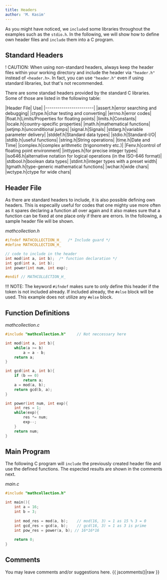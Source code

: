 ```yaml
---
title: Headers
author: 'M. Kasim'
---
```


As you might have noticed, we `include`d some libraries throughout the examples  such as the `stdio.h`. In the following, we will show how to define own header files and `include` them into a C program.

## Standard Headers
! CAUTION: When using non-standard headers, always keep the header files within your working directory and include the header via `"header.h"` instead of `<header.h>`. In fact, you can use `"header.h"` even if using standard libraries, but that's not recommended.

There are some  standad headers provided by the standard C libraries. Some of those are listed in the following table:

|Header File| Use|
|------------------------|
|assert.h|error searching and debugging|
|ctype.h|char testing and converting|
|errno.h|error codes|
|float.h|Limits/Properties for floating points|
|limits.h|Constants|
|locale.h|country-specific properties|
|math.h|mathematical functions|
|setjmp.h|unconditional jumps|
|signal.h|Signals|
|stdarg.h|variable parameter delivery|
|stddef.h|Standard data types|
|stdio.h|Standard-I/O|
|stdlib.h|useful functions|
|string.h|String operations|
|time.h|Date and Time|
|complex.h|complex arithmetic (trigonometry etc.)|
|Fenv.h|control of floating point environment|
|inttypes.h|for precise integer types|
|iso646.h|alternative notation for logical operations (in the ISO-646 format)|
|stdbool.h|boolean data types|
|stdint.h|integer types with a preset width|
|tgmath.h|type-generic mathematical functions|
|wchar.h|wide chars|
|wctype.h|ctype for wide chars|


## Header File
As there are standard headers to include, it is also possible defining own headers. This is especailly useful for codes that one mighty use more often as it spares declaring a function all over again and it also makes sure that a function can be fixed at one place only if there are errors.
In the following, a sample header file will be shown.

_mathcollection.h_
```H
#ifndef MATHCOLLECTION_H_   /* Include guard */
#define MATHCOLLECTION_H_

// code to include in the header
int mod(int a, int b);  /* function declaration */
int gcd(int a, int b);
int power(int num, int exp);

#endif // MATHCOLLECTION_H_
```

!!! NOTE: The keyword `#ifndef` makes sure to only define this header if the token is not included already. If included already, the `#else` block will be used. This example does not utilize any `#else` block.


## Function Definitions
_mathcollection.c_

```C
#include "mathcollection.h"     // Not neccessary here

int mod(int a, int b){
    while(a >= b)
        a = a - b;
    return a;
}

int gcd(int a, int b){
    if (b == 0)
        return a;
    a = mod(a, b);
    return gcd(b, a);
}

int power(int num, int exp){
    int res = 1;
    while(exp){
        res *= num;
        exp--;
    }
    return num;
}
```

## Main Program
The following C program will `include`  the previously created header file and use the defined functions. The espected results are shown in the comments next.

_main.c_
```C
#include "mathcollection.h"

int main(){
    int a = 16;
    int b = 3;
    
    int mod_res = mod(a, b);	// mod(16, 3) = 1 as 15 % 3 = 0
    int gcd_res = gcd(a, b);	// gcd(16, 3) = 1 as 3 is prime
    int pow_res = power(a, b); // 16*16*16
    
    return 0;
}
```


## Comments
You may leave comments and/or suggestions here.
{{ jscomments()|raw }}